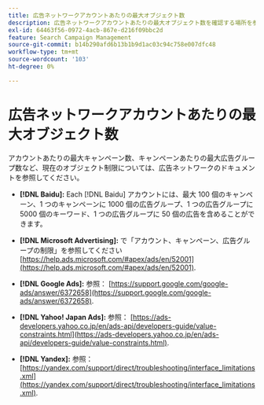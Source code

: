 ```yaml
---
title: 広告ネットワークアカウントあたりの最大オブジェクト数
description: 広告ネットワークアカウントあたりの最大オブジェクト数を確認する場所を参照してください。
exl-id: 64463f56-0972-4acb-867e-d216f09bbc2d
feature: Search Campaign Management
source-git-commit: b14b290afd6b13b1b9d1ac03c94c758e007dfc48
workflow-type: tm+mt
source-wordcount: '103'
ht-degree: 0%

---
```


# 広告ネットワークアカウントあたりの最大オブジェクト数

アカウントあたりの最大キャンペーン数、キャンペーンあたりの最大広告グループ数など、現在のオブジェクト制限については、広告ネットワークのドキュメントを参照してください。

* **[!DNL Baidu]:** Each [!DNL Baidu] アカウントには、最大 100 個のキャンペーン、1 つのキャンペーンに 1000 個の広告グループ、1 つの広告グループに 5000 個のキーワード、1 つの広告グループに 50 個の広告を含めることができます。

* **[!DNL Microsoft Advertising]:** で「アカウント、キャンペーン、広告グループの制限」を参照してください [https://help.ads.microsoft.com/#apex/ads/en/52001](https://help.ads.microsoft.com/#apex/ads/en/52001).

* **[!DNL Google Ads]:** 参照： [https://support.google.com/google-ads/answer/6372658](https://support.google.com/google-ads/answer/6372658).

* **[!DNL Yahoo! Japan Ads]:** 参照： [https://ads-developers.yahoo.co.jp/en/ads-api/developers-guide/value-constraints.html](https://ads-developers.yahoo.co.jp/en/ads-api/developers-guide/value-constraints.html).

* **[!DNL Yandex]:** 参照： [https://yandex.com/support/direct/troubleshooting/interface_limitations.xml](https://yandex.com/support/direct/troubleshooting/interface_limitations.xml).
